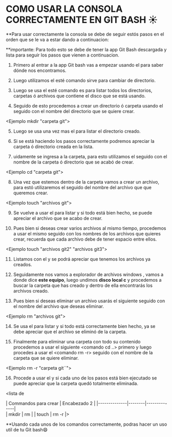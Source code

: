 # COMO USAR LA CONSOLA CORRECTAMENTE EN GIT BASH ☀️

**Para usar correctamente la consola se debe de seguir estós pasos en el orden que se le va a estar dando a continuacion:

**importante: Para todo esto se debe de tener la app Git Bash descargada y lista para seguir los pasos que vienen a continuacion.

1. Primero al entrar a la app Git bash vas a empezar usando el <comando pwd> para saber dónde nos encontramos.

2. Luego utilizamos el <comando cd> esté comando sirve para cambiar de directorio.

3. Luego se usa el <comando ls> esté comando es para listar todos los directorios, carpetas ó archivos que contiene el disco que se está usando.

4. Seguido de esto procedemos a crear un directorio ó carpeta usando el <comando mkdir> seguido con el nombre del directorio que se quiere crear.

<Ejemplo mkdir "carpeta git"> 

5. Luego se usa una vez mas el <comando ls> para listar el directorio creado.

6. Si se está haciendo los pasos correctamente podremos apreciar la carpeta ó directorio creada en la lista.

7. uidamente se ingresa a la carpeta, para esto utilizamos el <comando cd> seguido con el nombre de la carpeta ó directorio que se acabó de crear.

<Ejemplo cd "carpeta git">

8. Una vez que estemos dentro de la carpeta vamos a crear un archivo, para estó utilizaremos el <comando touch> seguido del nombre del archivo que que queremos crear.

<Ejemplo touch "archivos git">

9. Se vuelve a usar el <comando ls> para listar y si todo está bien hecho, se puede apreciar el archivo que se acabo de crear.

10. Pues bien si deseas crear varios archivos al mismo tiempo, procedemos a usar el mismo <comando touch> seguido con los nombres de los archivos que quieres crear, recuerda que cada archivo debe de tener espacio entre ellos. 

<Ejemplo touch "archivos git2" "archivos git3">

11. Listamos con el <comando ls> y se podrá apreciar que tenemos los archivos ya creados.

12. Seguidamente nos vamos a explorador de archivos windows , vamos a donde dice **este equipo**, luego undimos **disco local c** y procedemos a buscar la carpeta que has creado y dentro de ella encontrarás los archivos creado.

13. Pues bien si deseas eliminar un archivo usarás el siguiente <comando rm> seguido con el nombre del archivo que deseas eliminar.

<Ejemplo rm "archivos git">

14. Se usa el <comando ls> para listar y si todo está correctamente bien hecho, ya se debe apreciar que el archivo se eliminó de la carpeta.

15. Finalmente para eliminar una carpeta con todo su contenido procedemos a usar el siguiente <comando cd ..> primero y luego procedes a usar el <comando rm -r> seguido con el nombre de la carpeta que se quiere eliminar.

<Ejemplo rm -r "carpeta git¨">

16. Procede a usar el <comando ls> y si cada uno de los pasos está bien ejecutado se puede apreciar que la carpeta quedó totalmente eliminada.

<lista de

| Commandos para crear | Encabezado 2 |
|--------------|--------|--------------|  
| mkdir                 | rm           | 
| touch                 | rm -r        |>  

**Usando cada unos de los comandos correctamente, podras hacer un uso util de tu Git bash😄
